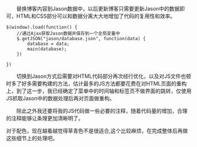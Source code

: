 
&emsp;&emsp;替换博客内容到Jason数据中，以后更新博客只需要更新Jason中的数据即可，HTML和CSS部分可以和数据分离大大地增加了代码的复用性和效率。

```
$(window).load(function() {
	//通过Ajax获取Jason数据并保存到一个全局变量中
	$.getJSON("jason/database.json", function(data) {
		database = data;
		main(database);
	})

})

```


&emsp;&emsp;切换到Jason方式后需要对HTML代码部分再次经行优化，以及对JS文件也顿时多了好多需要构建的方法，估计最多的JS方法都要花费在对HTML页面的重构上，到了这一步，我已经确定了菜单中的时间轴和标签页不做界面的跳转，仅使用JS抓取Jason中的数据处理后再对页面做重构。

&emsp;&emsp;除此之外我还要将我的JS代码做一些必要的注释，随着代码量的增加，合理的注释能够让条理更加清晰明了。

对于配色，现在越看越觉得草青色不是很适合,这个比较麻烦，在完成整体后再做这些细节上的处理吧。